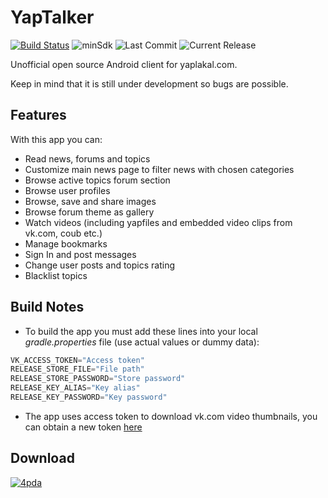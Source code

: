 YapTalker
=========
[![Build Status](https://travis-ci.org/djkovrik/YapTalker.svg?branch=develop)](https://travis-ci.org/djkovrik/YapTalker/builds)
![minSdk](https://img.shields.io/badge/minSdk-21-green.svg)
![Last Commit](https://img.shields.io/github/last-commit/djkovrik/yaptalker/develop.svg)
![Current Release](https://img.shields.io/github/release/djkovrik/yaptalker/all.svg)

Unofficial open source Android client for yaplakal.com.

Keep in mind that it is still under development so bugs are possible.

Features
--------
With this app you can:
* Read news, forums and topics
* Customize main news page to filter news with chosen categories
* Browse active topics forum section
* Browse user profiles
* Browse, save and share images
* Browse forum theme as gallery
* Watch videos (including yapfiles and embedded video clips from vk.com, coub etc.)
* Manage bookmarks
* Sign In and post messages
* Change user posts and topics rating
* Blacklist topics

Build Notes
-----------
* To build the app you must add these lines into your local *gradle.properties* file (use actual values or dummy data):
```groovy
VK_ACCESS_TOKEN="Access token"
RELEASE_STORE_FILE="File path"
RELEASE_STORE_PASSWORD="Store password"
RELEASE_KEY_ALIAS="Key alias"
RELEASE_KEY_PASSWORD="Key password"
```
* The app uses access token to download vk.com video thumbnails, you can obtain a new token [here](https://vk.com/dev/access_token)


Download
--------
[![4pda](https://github.com/djkovrik/YapTalker/blob/master/graphics/4pda.png)](http://4pda.ru/forum/index.php?showtopic=881650)
